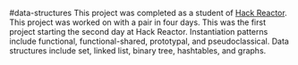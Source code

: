 #data-structures
This project was completed as a student of [Hack Reactor](http://hackreactor.com). This project was worked on with a pair in four days. This was the first project starting the second day at Hack Reactor. Instantiation patterns include functional, functional-shared, prototypal, and pseudoclassical. Data structures include set, linked list, binary tree, hashtables, and graphs.
